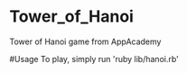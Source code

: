 # Tower_of_Hanoi
Tower of Hanoi game from AppAcademy

#Usage
To play, simply run 'ruby lib/hanoi.rb'